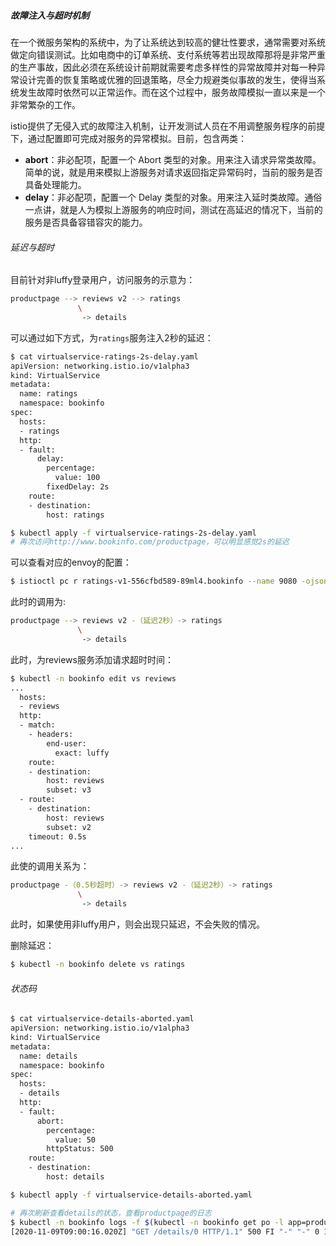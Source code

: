 ##### 故障注入与超时机制

在一个微服务架构的系统中，为了让系统达到较高的健壮性要求，通常需要对系统做定向错误测试。比如电商中的订单系统、支付系统等若出现故障那将是非常严重的生产事故，因此必须在系统设计前期就需要考虑多样性的异常故障并对每一种异常设计完善的恢复策略或优雅的回退策略，尽全力规避类似事故的发生，使得当系统发生故障时依然可以正常运作。而在这个过程中，服务故障模拟一直以来是一个非常繁杂的工作。 

istio提供了无侵入式的故障注入机制，让开发测试人员在不用调整服务程序的前提下，通过配置即可完成对服务的异常模拟。目前，包含两类：

-  **abort**：非必配项，配置一个 Abort 类型的对象。用来注入请求异常类故障。简单的说，就是用来模拟上游服务对请求返回指定异常码时，当前的服务是否具备处理能力。 
-  **delay**：非必配项，配置一个 Delay 类型的对象。用来注入延时类故障。通俗一点讲，就是人为模拟上游服务的响应时间，测试在高延迟的情况下，当前的服务是否具备容错容灾的能力。 

###### 延迟与超时

目前针对非luffy登录用户，访问服务的示意为：

```bash
productpage --> reviews v2 --> ratings
               \
                -> details
```

可以通过如下方式，为`ratings`服务注入2秒的延迟：

```bash
$ cat virtualservice-ratings-2s-delay.yaml
apiVersion: networking.istio.io/v1alpha3
kind: VirtualService
metadata:
  name: ratings
  namespace: bookinfo
spec:
  hosts:
  - ratings
  http:
  - fault:
      delay:
        percentage:
          value: 100
        fixedDelay: 2s
    route:
    - destination:
        host: ratings

$ kubectl apply -f virtualservice-ratings-2s-delay.yaml
# 再次访问http://www.bookinfo.com/productpage，可以明显感觉2s的延迟
```

可以查看对应的envoy的配置：

```bash
$ istioctl pc r ratings-v1-556cfbd589-89ml4.bookinfo --name 9080 -ojson
```



此时的调用为:

```bash
productpage --> reviews v2 -（延迟2秒）-> ratings
               \
                -> details
```



 此时，为reviews服务添加请求超时时间：

```bash
$ kubectl -n bookinfo edit vs reviews
...
  hosts:
  - reviews
  http:
  - match:
    - headers:
        end-user:
          exact: luffy
    route:
    - destination:
        host: reviews
        subset: v3
  - route:
    - destination:
        host: reviews
        subset: v2
    timeout: 0.5s
...

```

此使的调用关系为：

```bash
productpage -（0.5秒超时）-> reviews v2 -（延迟2秒）-> ratings
               \
                -> details
```

此时，如果使用非luffy用户，则会出现只延迟，不会失败的情况。

删除延迟：

```bash
$ kubectl -n bookinfo delete vs ratings
```



###### 状态码

```bash
$ cat virtualservice-details-aborted.yaml
apiVersion: networking.istio.io/v1alpha3
kind: VirtualService
metadata:
  name: details
  namespace: bookinfo
spec:
  hosts:
  - details
  http:
  - fault:
      abort:
        percentage:
          value: 50
        httpStatus: 500
    route:
    - destination:
        host: details

$ kubectl apply -f virtualservice-details-aborted.yaml

# 再次刷新查看details的状态，查看productpage的日志
$ kubectl -n bookinfo logs -f $(kubectl -n bookinfo get po -l app=productpage -ojsonpath='{.items[0].metadata.name}') -c istio-proxy
[2020-11-09T09:00:16.020Z] "GET /details/0 HTTP/1.1" 500 FI "-" "-" 0 18 0 - "-" "Mozilla/5.0 (Windows NT 10.0; Win64; x64) AppleWebKit/537.36 (KHTML, like Gecko) Chrome/86.0.4240.183 Safari/537.36" "f0387bb6-a445-922c-89ab-689dfbf548f8" "details:9080" "-" - - 10.111.67.169:9080 10.244.0.52:56552 - -

```

